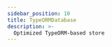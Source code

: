 ```yaml
---
sidebar_position: 10
title: TypeORMDatabase
description: >-
  Optimized TypeORM-based store
---
```

